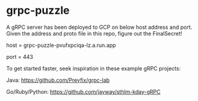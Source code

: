 # grpc-puzzle

A gRPC server has been deployed to GCP on below host address and port. Given the address and proto file in this repo, figure out the FinalSecret!

host = grpc-puzzle-pvufxpciqa-lz.a.run.app

port = 443

To get started faster, seek inspiration in these example gRPC projects:

Java: https://github.com/Preyfix/grpc-lab

Go/Ruby/Python: https://github.com/jayway/sthlm-kday-gRPC
